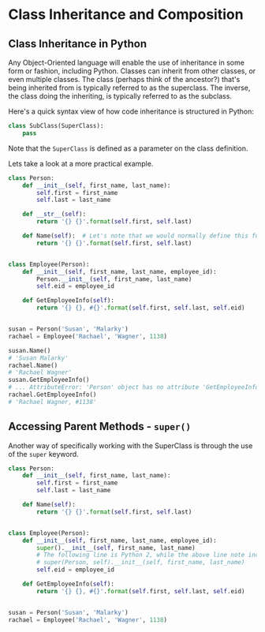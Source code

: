 # Class Inheritance and Composition

## Class Inheritance in Python
Any Object-Oriented language will enable the use of inheritance in some form or fashion, including Python. Classes can inherit from other classes, or even multiple classes. The class (perhaps think of the ancestor?) that's being inherited from is typically referred to as the superclass. The inverse, the class doing the inheriting, is typically referred to as the subclass.

Here's a quick syntax view of how code inheritance is structured in Python:
```python
class SubClass(SuperClass):
    pass
```
Note that the `SuperClass` is defined as a parameter on the class definition.

Lets take a look at a more practical example.
```python
class Person:
    def __init__(self, first_name, last_name):
        self.first = first_name
        self.last = last_name

    def __str__(self):
        return '{} {}'.format(self.first, self.last)

    def Name(self):  # Let's note that we would normally define this functionality as a magic method on the class... as in __str__ above.
        return '{} {}'.format(self.first, self.last)


class Employee(Person):
    def __init__(self, first_name, last_name, employee_id):
        Person.__init__(self, first_name, last_name)
        self.eid = employee_id

    def GetEmployeeInfo(self):
        return '{} {}, #{}'.format(self.first, self.last, self.eid)


susan = Person('Susan', 'Malarky')
rachael = Employee('Rachael', 'Wagner', 1138)

susan.Name()
# 'Susan Malarky'
rachael.Name()
# 'Rachael Wagner'
susan.GetEmployeeInfo()
# ... AttributeError: 'Person' object has no attribute 'GetEmployeeInfo'...
rachael.GetEmployeeInfo()
# 'Rachael Wagner, #1138'
```

## Accessing Parent Methods - `super()`
Another way of specifically working with the SuperClass is through the use of the `super` keyword.
```python
class Person:
    def __init__(self, first_name, last_name):
        self.first = first_name
        self.last = last_name

    def Name(self):
        return '{} {}'.format(self.first, self.last)


class Employee(Person):
    def __init__(self, first_name, last_name, employee_id):
        super().__init__(self, first_name, last_name)
        # The following line is Python 2, while the above line note including the super class is a Python 3 only syntax.
        # super(Person, self).__init__(self, first_name, last_name)
        self.eid = employee_id

    def GetEmployeeInfo(self):
        return '{} {}, #{}'.format(self.first, self.last, self.eid)


susan = Person('Susan', 'Malarky')
rachael = Employee('Rachael', 'Wagner', 1138)
```
